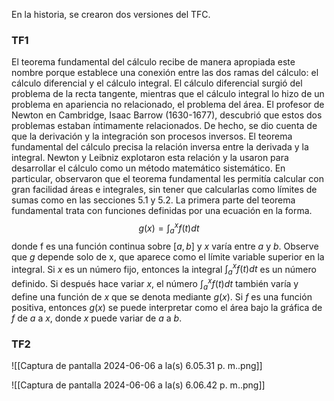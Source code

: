 En la historia, se crearon dos versiones del TFC.

### TF1

El teorema fundamental del cálculo recibe de manera apropiada este nombre porque establece una conexión entre las dos ramas del cálculo: el cálculo diferencial y el cálculo integral. El cálculo diferencial surgió del problema de la recta tangente, mientras que el cálculo integral lo hizo de un problema en apariencia no relacionado, el problema del área. El profesor de Newton en Cambridge, Isaac Barrow (1630-1677), descubrió que estos dos problemas estaban íntimamente relacionados. De hecho, se dio cuenta de que la derivación y la integración son procesos inversos. El teorema fundamental del cálculo precisa la relación inversa entre la derivada y la integral. Newton y Leibniz explotaron esta relación y la usaron para desarrollar el cálculo como un método matemático sistemático. En particular, observaron que el teorema fundamental les permitía calcular con gran facilidad áreas e integrales, sin tener que calcularlas como límites de sumas como en las secciones 5.1 y 5.2. La primera parte del teorema fundamental trata con funciones definidas por una ecuación en la forma.
$$g(x)=\int_{a}^{x} f(t)dt$$
donde f es una función continua sobre $[a,b]$ y $x$ varía entre $a$ y $b$. Observe que $g$ depende solo de x, que aparece como el límite variable superior en la integral. Si $x$ es un número fijo, entonces la integral $\int_{a}^{x} f(t)dt$  es un número definido. Si después hace variar $x$, el número $\int_{a}^{x} f(t)dt$ también varía y define una función de $x$ que se denota mediante $g(x)$.
Si $f$ es una función positiva, entonces $g(x)$ se puede interpretar como el área bajo la gráfica de $f$ de $a$ a $x$, donde $x$ puede variar de $a$ a $b$.

### TF2

![[Captura de pantalla 2024-06-06 a la(s) 6.05.31 p. m..png]]

![[Captura de pantalla 2024-06-06 a la(s) 6.06.42 p. m..png]]


$$$$